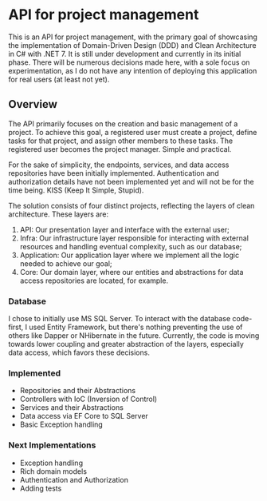 # API for project management

This is an API for project management, with the primary goal of showcasing the implementation of Domain-Driven Design (DDD) and Clean Architecture in C# with .NET 7. It is still under development and currently in its initial phase. There will be numerous decisions made here, with a sole focus on experimentation, as I do not have any intention of deploying this application for real users (at least not yet).

## Overview
The API primarily focuses on the creation and basic management of a project. To achieve this goal, a registered user must create a project, define tasks for that project, and assign other members to these tasks. The registered user becomes the project manager. Simple and practical.

For the sake of simplicity, the endpoints, services, and data access repositories have been initially implemented. Authentication and authorization details have not been implemented yet and will not be for the time being. KISS (Keep It Simple, Stupid).

The solution consists of four distinct projects, reflecting the layers of clean architecture. These layers are:

1. API: Our presentation layer and interface with the external user;
2. Infra: Our infrastructure layer responsible for interacting with external resources and handling eventual complexity, such as our database;
3. Application: Our application layer where we implement all the logic needed to achieve our goal;
4. Core: Our domain layer, where our entities and abstractions for data access repositories are located, for example.

### Database
I chose to initially use MS SQL Server. To interact with the database code-first, I used Entity Framework, but there's nothing preventing the use of others like Dapper or NHibernate in the future. Currently, the code is moving towards lower coupling and greater abstraction of the layers, especially data access, which favors these decisions.

### Implemented
- Repositories and their Abstractions
- Controllers with IoC (Inversion of Control)
- Services and their Abstractions
- Data access via EF Core to SQL Server
- Basic Exception handling

### Next Implementations
- Exception handling
- Rich domain models
- Authentication and Authorization
- Adding tests



